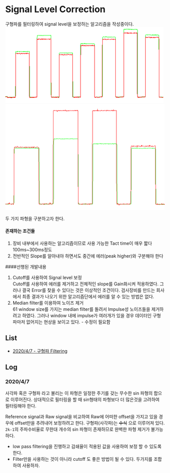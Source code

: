 # Signal Level Correction
구형파를 필터링하여 signal level을 보정하는 알고리즘을 작성중이다.
![전반적인 signal level 변형](img/sig_lvl_square_wave1.png)
![Error](img/sig_lvl_square_wave2.png)

두 가지 파형을 구분하고자 한다.

#### 존재하는 조건들
1. 장비 내부에서 사용하는 알고리즘이므로 사용 가능한 Tact time이 매우 짧다100ms~300ms정도
2. 전반적인 Slope를 알아내야 하면서도 중간에 에러(peak higher)와 구분해야 한다      

####선행된 개발내용   
1. Cutoff를 사용하여 Signal level 보정   
Cutoff를 사용하여 에러를 제거하고 전체적인 slope를 Gain화시켜 적용하였다.
그러나 결국 Error를 찾을 수 있다는 것은 이상적인 조건이다.
검사장비를 만드는 회사에서 최종 결과가 나오기 위한 알고리즘단에서 에러를 알 수 있는 방법은 없다.
2. Median filter를 이용하여 노이즈 제거   
61 window size를 가지는 median filter를 돌려서 Impulse성 노이즈들을 제거하려고 하였다.
그러나 window 내에 impulse가 여러개가 있을 경우 데이터인 구형파마저 없어지는 현상을 보이고 있다. - 수정이 필요함

## List
* [2020/4/7 - 구형파 Filtering]()

## Log
### 2020/4/7
사각파 혹은 구형파 라고 불리는 이 파형은 일정한 주기를 갖는 무수한 sin 파형의 합으로 이루어진다.
상대적으로 필터링을 할 때 sin형태의 파형보다 더 많은것을 고려하여 필터링해야 한다.
   
Reference signal과 Raw signal을 비교하여 Raw에 어떠한 offset을 가지고 있을 경우에 offset만을 추려내어 보정하려고 한다.
구형파(사각파)는 ~~수식~~ 으로 이루어져 있다. ```2k-1```의 주파수비율로 무한대 개수의 sin 파형이 존재하므로 완벽한 파형 제거가 불가능하다.  
* low pass filtering을 진행하고 감쇄율이 적용된 값을 사용하여 보정 할 수 있도록 한다.
* Filter만을 사용하는 것이 아니라 cutoff 도 좋은 방법이 될 수 있다. 두가지를 조합하여 사용하자.
